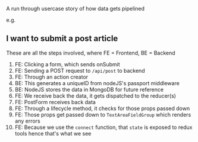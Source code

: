 A run through usercase story of how data gets pipelined

e.g.

## I want to submit a post article

These are all the steps involved, where FE = Frontend, BE = Backend

1. FE: Clicking a form, which sends onSubmit
2. FE: Sending a POST request to `/api/post` to backend
3. FE: Through an action creator
4. BE: This generates a uniqueID from nodeJS's passport middleware
5. BE: NodeJS stores the data in MongoDB for future reference
6. FE: We receive back the data, it gets dispatched to the reducer(s)
7. FE: PostForm receives back data
8. FE: Through a lifecycle method, it checks for those props passed down
9. FE: Those props get passed down to `TextAreaFieldGroup` which renders any errors
10. FE: Because we use the `connect` function, that `state` is exposed to redux tools hence that's what we see
